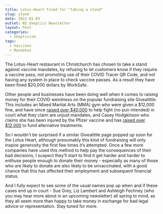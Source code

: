 ```yaml
---
title: Lotus-Heart fined for "taking a stand"
slug: stand
date: 2022-01-03
outlet: NZ Skeptics Newsletter
layout: Post
categories:
  - Skepticism
tags:
  - Vaccines
  - Mandates
---
```


The Lotus-Heart restaurant in Christchurch has chosen to take a stand against vaccine mandates, by refusing to let customers know if they require a vaccine pass, not promoting use of their COVID Tracer QR Code, and not having any system in place to check vaccine passes. As a result they have been fined $20,000 dollars by WorkSafe.

<!-- more -->

Other people and businesses have been doing well when it comes to raising money for their COVID weirdness on the popular fundraising site Givealittle. This includes an Mixed Martial Arts (MMA) gym who were given a $12,000 fine, and have since [raised over $40,000](https://givealittle.co.nz/cause/mma-gym) to help fight (no pun intended) in court what they claim are unjust mandates, and Casey Hodgkinson who claims she has been injured by the Pfizer vaccine and has [raised over $12,000](https://givealittle.co.nz/cause/road-to-recovery-3) to fund alternative treatments.

So I wouldn’t be surprised if a similar Givealittle page popped up soon for the Lotus Heart, although presumably this kind of fundraising will only inspire generosity the first few times it’s attempted. Once a few more companies have used this method to help pay the consequences of their bad decisions, I suspect they’ll start to find it get harder and harder to enthuse people enough to donate their money - especially as many of those who are likely to donate are also likely to be unvaccinated, with a good chance that this has affected their employment and subsequent financial status.

And I fully expect to see some of the usual names pop up when and if these cases end up in court - Sue Grey, Liz Lambert and Ashleigh Fechney (who you may hear more about in an upcoming newsletter) all spring to mind, as they all seem more than happy to take money in exchange for bad legal advice or representation. Stay tuned for more.
